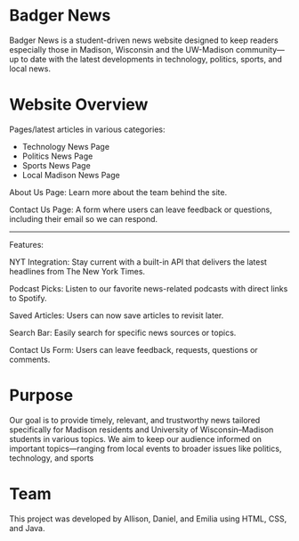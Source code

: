 
# Badger News

Badger News is a student-driven news website designed to keep readers especially those in Madison, Wisconsin and the UW-Madison community—up to date with the latest developments in technology, politics, sports, and local news.

# Website Overview

Pages/latest articles in various categories:

- Technology News Page
- Politics News Page
- Sports News Page
- Local Madison News Page

About Us Page: Learn more about the team behind the site.

Contact Us Page: A form where users can leave feedback or questions, including their email so we can respond. 

--------------------------------------------------------------------------------------------------------------
Features:

NYT Integration: Stay current with a built-in API that delivers the latest headlines from The New York Times.

Podcast Picks: Listen to our favorite news-related podcasts with direct links to Spotify.

Saved Articles: Users can now save articles to revisit later.

Search Bar: Easily search for specific news sources or topics.

Contact Us Form: Users can leave feedback, requests, questions or comments. 

# Purpose

Our goal is to provide timely, relevant, and trustworthy news tailored specifically for Madison residents and University of Wisconsin–Madison students in various topics. We aim to keep our audience informed on important topics—ranging from local events to broader issues like politics, technology, and sports

# Team
This project was developed by Allison, Daniel, and Emilia using HTML, CSS, and Java.

